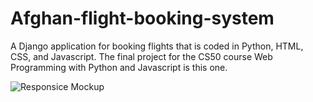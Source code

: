 # Afghan-flight-booking-system

A Django application for booking flights that is coded in Python, HTML, CSS, and Javascript. The final project for the CS50 course Web Programming with Python and Javascript is this one.

![Responsice Mockup](https://github.com/lucyrush/readme-template/blob/master/media/home.png)